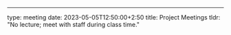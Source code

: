 ---
type: meeting 
date: 2023-05-05T12:50:00+2:50
title: Project Meetings 
tldr: "No lecture; meet with staff during class time."

